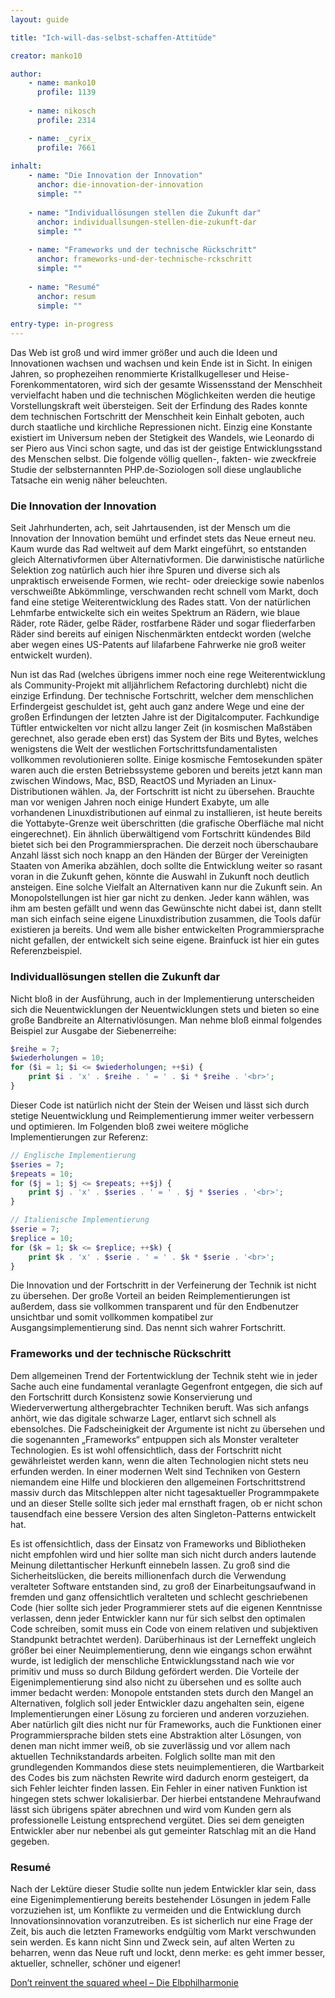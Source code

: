 ```yaml
---
layout: guide

title: "Ich-will-das-selbst-schaffen-Attitüde"

creator: manko10

author:
    - name: manko10
      profile: 1139
      
    - name: nikosch
      profile: 2314

    - name: _cyrix_
      profile: 7661
      
inhalt:
    - name: "Die Innovation der Innovation"
      anchor: die-innovation-der-innovation
      simple: ""
      
    - name: "Individuallösungen stellen die Zukunft dar"
      anchor: individuallsungen-stellen-die-zukunft-dar
      simple: ""
      
    - name: "Frameworks und der technische Rückschritt"
      anchor: frameworks-und-der-technische-rckschritt
      simple: ""
      
    - name: "Resumé"
      anchor: resum
      simple: ""
      
entry-type: in-progress
---
```


Das Web ist groß und wird immer größer und auch die Ideen und Innovationen wachsen und wachsen und kein Ende ist in Sicht. In einigen Jahren, so prophezeihen renommierte Kristallkugelleser und Heise-Forenkommentatoren, wird sich der gesamte Wissensstand der Menschheit vervielfacht haben und die technischen Möglichkeiten werden die heutige Vorstellungskraft weit übersteigen. Seit der Erfindung des Rades konnte dem technischen Fortschritt der Menschheit kein Einhalt geboten, auch durch staatliche und kirchliche Repressionen nicht. Einzig eine Konstante existiert im Universum neben der Stetigkeit des Wandels, wie Leonardo di ser Piero aus Vinci schon sagte, und das ist der geistige Entwicklungsstand des Menschen selbst. Die folgende völlig quellen-, fakten- wie zweckfreie Studie der selbsternannten PHP.de-Soziologen soll diese unglaubliche Tatsache ein wenig näher beleuchten. 

### Die Innovation der Innovation

Seit Jahrhunderten, ach, seit Jahrtausenden, ist der Mensch um die Innovation der Innovation bemüht und erfindet stets das Neue erneut neu. Kaum wurde das Rad weltweit auf dem Markt eingeführt, so entstanden gleich Alternativformen über Alternativformen. Die darwinistische natürliche Selektion zog natürlich auch hier ihre Spuren und diverse sich als unpraktisch erweisende Formen, wie recht- oder dreieckige sowie nabenlos verschweißte Abkömmlinge, verschwanden recht schnell vom Markt, doch fand eine stetige Weiterentwicklung des Rades statt. Von der natürlichen Lehmfarbe entwickelte sich ein weites Spektrum an Rädern, wie blaue Räder, rote Räder, gelbe Räder, rostfarbene Räder und sogar fliederfarben Räder sind bereits auf einigen Nischenmärkten entdeckt worden (welche aber wegen eines US-Patents auf lilafarbene Fahrwerke nie groß weiter entwickelt wurden). 

Nun ist das Rad (welches übrigens immer noch eine rege Weiterentwicklung als Community-Projekt mit alljährlichem Refactoring durchlebt) nicht die einzige Erfindung. Der technische Fortschritt, welcher dem menschlichen Erfindergeist geschuldet ist, geht auch ganz andere Wege und eine der großen Erfindungen der letzten Jahre ist der Digitalcomputer. Fachkundige Tüftler entwickelten vor nicht allzu langer Zeit (in kosmischen Maßstäben gerechnet, also gerade eben erst) das System der Bits und Bytes, welches wenigstens die Welt der westlichen Fortschrittsfundamentalisten vollkommen revolutionieren sollte. Einige kosmische Femtosekunden später waren auch die ersten Betriebssysteme geboren und bereits jetzt kann man zwischen Windows, Mac, BSD, ReactOS und Myriaden an Linux-Distributionen wählen. Ja, der Fortschritt ist nicht zu übersehen. Brauchte man vor wenigen Jahren noch einige Hundert Exabyte, um alle vorhandenen Linuxdistributionen auf einmal zu installieren, ist heute bereits die Yottabyte-Grenze weit überschritten (die grafische Oberfläche mal nicht eingerechnet). Ein ähnlich überwältigend vom Fortschritt kündendes Bild bietet sich bei den Programmiersprachen. Die derzeit noch überschaubare Anzahl lässt sich noch knapp an den Händen der Bürger der Vereinigten Staaten von Amerika abzählen, doch sollte die Entwicklung weiter so rasant voran in die Zukunft gehen, könnte die Auswahl in Zukunft noch deutlich ansteigen. Eine solche Vielfalt an Alternativen kann nur die Zukunft sein. An Monopolstellungen ist hier gar nicht zu denken. Jeder kann wählen, was ihm am besten gefällt und wenn das Gewünschte nicht dabei ist, dann stellt man sich einfach seine eigene Linuxdistribution zusammen, die Tools dafür existieren ja bereits. Und wem alle bisher entwickelten Programmiersprache nicht gefallen, der entwickelt sich seine eigene. Brainfuck ist hier ein gutes Referenzbeispiel. 

### Individuallösungen stellen die Zukunft dar


Nicht bloß in der Ausführung, auch in der Implementierung unterscheiden sich die Neuentwicklungen der Neuentwicklungen stets und bieten so eine große Bandbreite an Alternativlösungen. Man nehme bloß einmal folgendes Beispiel zur Ausgabe der Siebenerreihe: 

~~~php
$reihe = 7;
$wiederholungen = 10;
for ($i = 1; $i <= $wiederholungen; ++$i) {
    print $i . 'x' . $reihe . ' = ' . $i * $reihe . '<br>';
}
~~~

Dieser Code ist natürlich nicht der Stein der Weisen und lässt sich durch stetige Neuentwicklung und Reimplementierung immer weiter verbessern und optimieren. Im Folgenden bloß zwei weitere mögliche Implementierungen zur Referenz: 

~~~php
// Englische Implementierung
$series = 7;
$repeats = 10;
for ($j = 1; $j <= $repeats; ++$j) {
    print $j . 'x' . $series . ' = ' . $j * $series . '<br>';
}
~~~

~~~php
// Italienische Implementierung
$serie = 7;
$replice = 10;
for ($k = 1; $k <= $replice; ++$k) {
    print $k . 'x' . $serie . ' = ' . $k * $serie . '<br>';
}
~~~

Die Innovation und der Fortschritt in der Verfeinerung der Technik ist nicht zu übersehen. Der große Vorteil an beiden Reimplementierungen ist außerdem, dass sie vollkommen transparent und für den Endbenutzer unsichtbar und somit vollkommen kompatibel zur Ausgangsimplementierung sind. Das nennt sich wahrer Fortschritt. 

### Frameworks und der technische Rückschritt 

Dem allgemeinen Trend der Fortentwicklung der Technik steht wie in jeder Sache auch eine fundamental veranlagte Gegenfront entgegen, die sich auf den Fortschritt durch Konsistenz sowie Konservierung und Wiederverwertung althergebrachter Techniken beruft. Was sich anfangs anhört, wie das digitale schwarze Lager, entlarvt sich schnell als ebensolches. Die Fadscheinigkeit der Argumente ist nicht zu übersehen und die sogenannten „Frameworks“ entpuppen sich als Monster veralteter Technologien. Es ist wohl offensichtlich, dass der Fortschritt nicht gewährleistet werden kann, wenn die alten Technologien nicht stets neu erfunden werden. In einer modernen Welt sind Techniken von Gestern niemandem eine Hilfe und blockieren den allgemeinen Fortschrittstrend massiv durch das Mitschleppen alter nicht tagesaktueller Programmpakete und an dieser Stelle sollte sich jeder mal ernsthaft fragen, ob er nicht schon tausendfach eine bessere Version des alten Singleton-Patterns entwickelt hat.

Es ist offensichtlich, dass der Einsatz von Frameworks und Bibliotheken nicht empfohlen wird und hier sollte man sich nicht durch anders lautende Meinung dilettantischer Herkunft einnebeln lassen. Zu groß sind die Sicherheitslücken, die bereits millionenfach durch die Verwendung veralteter Software entstanden sind, zu groß der Einarbeitungsaufwand in fremden und ganz offensichtlich veralteten und schlecht geschriebenen Code (hier sollte sich jeder Programmierer stets auf die eigenen Kenntnisse verlassen, denn jeder Entwickler kann nur für sich selbst den optimalen Code schreiben, somit muss ein Code von einem relativen und subjektiven Standpunkt betrachtet werden). Darüberhinaus ist der Lerneffekt ungleich größer bei einer Neuimplementierung, denn wie eingangs schon erwähnt wurde, ist lediglich der menschliche Entwicklungsstand nach wie vor primitiv und muss so durch Bildung gefördert werden. Die Vorteile der Eigenimplementierung sind also nicht zu übersehen und es sollte auch immer bedacht werden: Monopole entstanden stets durch den Mangel an Alternativen, folglich soll jeder Entwickler dazu angehalten sein, eigene Implementierungen einer Lösung zu forcieren und anderen vorzuziehen. Aber natürlich gilt dies nicht nur für Frameworks, auch die Funktionen einer Programmiersprache bilden stets eine Abstraktion alter Lösungen, von denen man nicht immer weiß, ob sie zuverlässig und vor allem nach aktuellen Technikstandards arbeiten. Folglich sollte man mit den grundlegenden Kommandos diese stets neuimplementieren, die Wartbarkeit des Codes bis zum nächsten Rewrite wird dadurch enorm gesteigert, da sich Fehler leichter finden lassen. Ein Fehler in einer nativen Funktion ist hingegen stets schwer lokalisierbar. Der hierbei entstandene Mehraufwand lässt sich übrigens später abrechnen und wird vom Kunden gern als professionelle Leistung entsprechend vergütet. Dies sei dem geneigten Entwickler aber nur nebenbei als gut gemeinter Ratschlag mit an die Hand gegeben.

### Resumé

Nach der Lektüre dieser Studie sollte nun jedem Entwickler klar sein, dass eine Eigenimplementierung bereits bestehender Lösungen in jedem Falle vorzuziehen ist, um Konflikte zu vermeiden und die Entwicklung durch Innovationsinnovation voranzutreiben. Es ist sicherlich nur eine Frage der Zeit, bis auch die letzten Frameworks endgültig vom Markt verschwunden sein werden. Es kann nicht Sinn und Zweck sein, auf alten Werten zu beharren, wenn das Neue ruft und lockt, denn merke: es geht immer besser, aktueller, schneller, schöner und eigener! 

[Don’t reinvent the squared wheel – Die Elbphilharmonie](http://www.phphatesme.com/blog/softwaretechnik/dont-reinvent-the-squared-wheel-die-elbphilharmonie/comment-page-1/#comment-85945)
